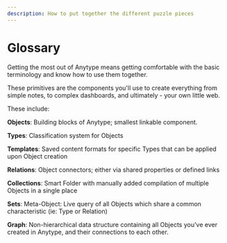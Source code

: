 ```yaml
---
description: How to put together the different puzzle pieces
---
```


# Glossary



Getting the most out of Anytype means getting comfortable with the basic terminology and know how to use them together.

These primitives are the components you'll use to create everything from simple notes, to complex dashboards, and ultimately - your own little web.

These include:

**Objects**: Building blocks of Anytype; smallest linkable component.

**Types**: Classification system for Objects

**Templates**: Saved content formats for specific Types that can be applied upon Object creation

**Relations**: Object connectors; either via shared properties or defined links

**Collections**: Smart Folder with manually added compilation of multiple Objects in a single place

**Sets**: Meta-Object: Live query of all Objects which share a common characteristic (ie: Type or Relation)

**Graph**: Non-hierarchical data structure containing all Objects you've ever created in Anytype, and their connections to each other.
